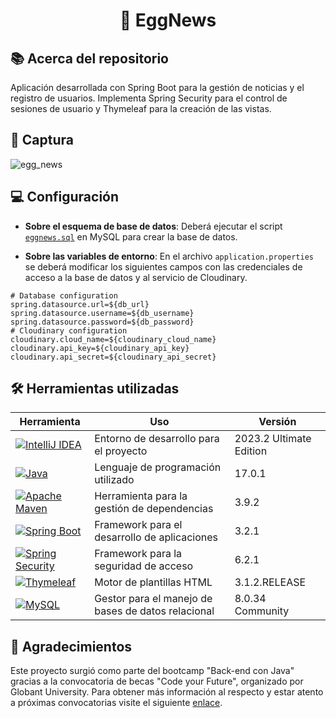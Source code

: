 <h1 align="center">📰 EggNews</h1>

## 📚 Acerca del repositorio
Aplicación desarrollada con Spring Boot para la gestión de noticias y el registro de usuarios. Implementa Spring Security para el control de sesiones de usuario y Thymeleaf para la creación de las vistas.


## 📸 Captura
![egg_news](https://github.com/misicode/BC-EggNews/assets/88341114/743fa23d-2dad-4a4b-95fc-4535b3ff67ce)


## 💻 Configuración
- **Sobre el esquema de base de datos**: Deberá ejecutar el script [`eggnews.sql`](https://github.com/misicode/BC-EggNews/blob/main/eggnews.sql) en MySQL para crear la base de datos.

- **Sobre las variables de entorno**: En el archivo `application.properties` se deberá modificar los siguientes campos con las credenciales de acceso a la base de datos y al servicio de Cloudinary.

```properties
# Database configuration
spring.datasource.url=${db_url}
spring.datasource.username=${db_username}
spring.datasource.password=${db_password}
# Cloudinary configuration
cloudinary.cloud_name=${cloudinary_cloud_name}
cloudinary.api_key=${cloudinary_api_key}
cloudinary.api_secret=${cloudinary_api_secret}
```

## 🛠️ Herramientas utilizadas

| Herramienta    | Uso                                                                                                                  | Versión |
| -------------- | -------------------------------------------------------------------------------------------------------------------- | ------- |
| [![IntelliJ IDEA](https://img.shields.io/badge/IntelliJ_IDEA-000000.svg?style=for-the-badge&logo=intellij-idea&logoColor=white)](https://www.jetbrains.com/idea/download/) | Entorno de desarrollo para el proyecto | 2023.2 Ultimate Edition
| [![Java](https://img.shields.io/badge/java-%23ED8B00.svg?style=for-the-badge&logo=openjdk&logoColor=white)](https://dev.java)                                              | Lenguaje de programación utilizado | 17.0.1
| [![Apache Maven](https://img.shields.io/badge/Maven-C71A36?style=for-the-badge&logo=Apache%20Maven&logoColor=white)](https://maven.apache.org)                             | Herramienta para la gestión de dependencias | 3.9.2
| [![Spring Boot](https://img.shields.io/badge/Spring_Boot-F2F4F9?style=for-the-badge&logo=spring-boot)](https://spring.io/projects/spring-boot/)                            | Framework para el desarrollo de aplicaciones | 3.2.1
| [![Spring Security](https://img.shields.io/badge/Spring_Security-6DB33F?style=for-the-badge&logo=Spring-Security&logoColor=white)](https://spring.io/projects/spring-security/) | Framework para la seguridad de acceso | 6.2.1
| [![Thymeleaf](https://img.shields.io/badge/Thymeleaf-%23005C0F.svg?style=for-the-badge&logo=Thymeleaf&logoColor=white)](https://www.thymeleaf.org)                         | Motor de plantillas HTML | 3.1.2.RELEASE
| [![MySQL](https://img.shields.io/badge/MySQL-005C84?style=for-the-badge&logo=mysql&logoColor=white)](https://dev.mysql.com/doc/)                                           | Gestor para el manejo de bases de datos relacional | 8.0.34 Community


## 📝 Agradecimientos
Este proyecto surgió como parte del bootcamp "Back-end con Java" gracias a la convocatoria de becas "Code your Future", organizado por Globant University. Para obtener más información al respecto y estar atento a próximas convocatorias visite el siguiente [enlace](https://more.globant.com/becas-cyf-globant-university).
